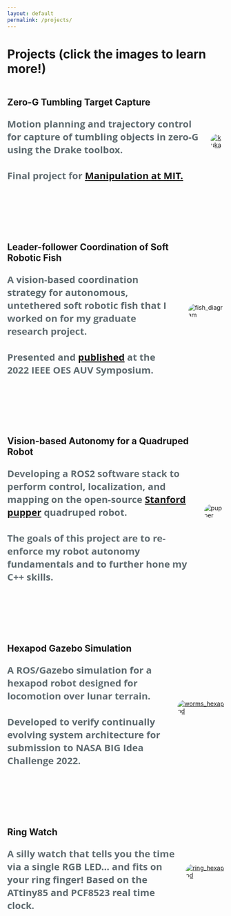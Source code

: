 ```yaml
---
layout: default
permalink: /projects/
---
```


<style>
    .image-container {
    display: flex;
    align-items: center;
    padding-bottom: 70px;
    position: relative;
    /* display: inline-block; */
}

    .image-wrapper {
    position: relative;
    display: inline-block;
}

    .image-wrapper img {
    max-width: 400px; /* Adjust the width of the image as needed */
    height: auto;
    display: block;
    transition: opacity 0.3s ease; /* Smooth fade transition */
    border-radius: 20px;
}

    .image-wrapper .overlay {
    position: absolute;
    top: 0;
    left: 0;
    width: 100%;
    height: 100%;
    background-color: rgba(0, 0, 0, 0.6); /* Semi-transparent background */
    color: white;
    display: flex;
    align-items: center;
    justify-content: center;
    opacity: 0;
    transition: opacity 0.3s ease; /* Smooth fade transition */
    border-radius: 20px;
}

    .image-wrapper:hover .overlay {
    opacity: 1; /* Show overlay on hover */
}

.description {
    font-size: 22px; /* Adjust the font size of the description */
    /* color: #333; Adjust the color of the description */
    font-family: "Open Sans", "Helvetica Neue", Helvetica, Arial, sans-serif;
    color: #606c71;
    margin-right: 20px; /* Adjust the spacing between the image and text */
}
</style>

# Projects (click the images to learn more!)

<div class="image-container">
    <h2 id="Zero-G Tumbling Target Capture via Robot Arm">Zero-G Tumbling Target Capture<br>
    <p class="description">Motion planning and trajectory control for capture of tumbling objects in zero-G using the Drake toolbox.<br><br>Final project for <a href="https://manipulation.csail.mit.edu/index.html">Manipulation at MIT.</a> </p>
    </h2>
    <div class="image-wrapper">
        <a href="https://juansala.github.io/projects/kuka">
        <img src="https://juansala.github.io/media/Images/kuka_arm.png" alt="kuka">
        <div class="overlay"></div>
        </a>
    </div>
</div>

<div class="image-container">
    <h2 id="leader-follower-coordination-of-soft-robotic-fish">Leader-follower Coordination of Soft Robotic Fish<br>
    <p class="description">A vision-based coordination strategy for autonomous, untethered soft robotic fish that I worked on for my graduate research project. <br><br>Presented and <a href="https://ieeexplore.ieee.org/document/9965882">published</a> at the 2022 IEEE OES AUV Symposium.</p></h2>
    <div class="image-wrapper">
        <!-- <a href="https://example.com"> -->
        <img src="https://juansala.github.io/media/Images/sofi_diagram.PNG" alt="fish_diagram">
        <div class="overlay"></div>
        <!-- </a> -->
    </div>
</div>

<div class="image-container">
    <h2 id="vision-based-autonomy-for-a-quadruped-robot">Vision-based Autonomy for a Quadruped Robot<br>
    <p class="description">Developing a ROS2 software stack to perform control, localization, and mapping on the open-source <a href="https://github.com/stanfordroboticsclub/StanfordQuadruped">Stanford pupper</a> quadruped robot. <br><br>The goals of this project are to re-enforce my robot autonomy fundamentals and to further hone my C++ skills.</p></h2>
    <div class="image-wrapper">
        <!-- <a href="https://example.com"> -->
        <img src="https://juansala.github.io/media/Images/pupper.jpg" alt="pupper">
        <div class="overlay"></div>
        <!-- </a> -->
    </div>
</div>

<div class="image-container">
    <h2 id="hexapod-gazebo-simulation">Hexapod Gazebo Simulation<br>
    <p class="description">A ROS/Gazebo simulation for a hexapod robot designed for locomotion over lunar terrain. <br><br>Developed to verify continually evolving system architecture for submission to NASA BIG Idea Challenge 2022.</p></h2>
    <div class="image-wrapper">
        <a href="https://juansala.github.io/projects/worms">
        <img src="https://juansala.github.io/media/Images/worms_hex_sim.png" alt="worms_hexapod">
        <div class="overlay"></div>
        </a>
    </div>
</div>

<div class="image-container">
    <h2 id="ring-watch">Ring Watch<br>
    <p class="description">A silly watch that tells you the time via a single RGB LED... and fits on your ring finger! Based on the ATtiny85 and PCF8523 real time clock.</p></H2>
    <div class="image-wrapper">
        <a href="https://juansala.github.io/projects/ring_watch">
        <img src="https://juansala.github.io/media/Images/ring_watch_topview.png" alt="ring_hexapod">
        <div class="overlay"></div>
        </a>
    </div>
</div>

<!-- # Wall Follower -->

<!-- # Peltier Cooler -->

<!-- # Spacecraft Pose Estimator -->